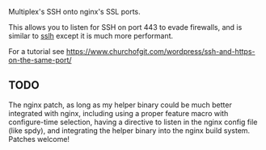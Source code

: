 Multiplex's SSH onto nginx's SSL ports.

This allows you to listen for SSH on port 443
to evade firewalls, and is similar to [sslh](https://github.com/yrutschle/sslh)
except it is much more performant.

For a tutorial see https://www.churchofgit.com/wordpress/ssh-and-https-on-the-same-port/

TODO
----

The nginx patch, as long as my helper binary could be much better integrated
with nginx, including using a proper feature macro with configure-time
selection, having a directive to listen in the nginx config file (like spdy),
and integrating the helper binary into the nginx build system. Patches welcome!
